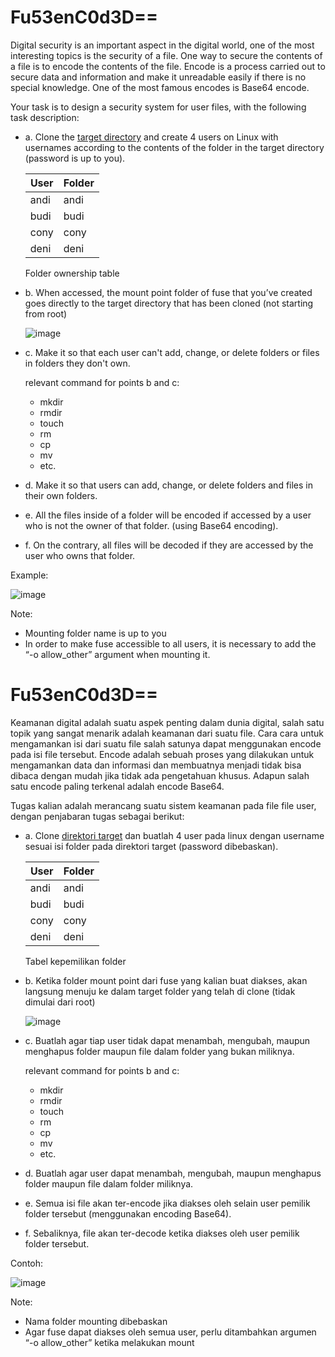 # Fu53enC0d3D==

Digital security is an important aspect in the digital world, one of the most interesting topics is the security of a file. One way to secure the contents of a file is to encode the contents of the file. Encode is a process carried out to secure data and information and make it unreadable easily if there is no special knowledge. One of the most famous encodes is Base64 encode.

Your task is to design a security system for user files, with the following task description:

- a. Clone the [target directory](https://github.com/hqlco/target.git) and create 4 users on Linux with usernames according to the contents of the folder in the target directory (password is up to you).

  | User | Folder |
  | ---- | ------ |
  | andi | andi   |
  | budi | budi   |
  | cony | cony   |
  | deni | deni   |

  Folder ownership table

- b. When accessed, the mount point folder of fuse that you’ve created goes directly to the target directory that has been cloned (not starting from root)

  ![image](https://github.com/arsitektur-jaringan-komputer/Modul-Sisop/assets/54766683/1383686d-9ba2-4493-9297-3cdfdb7dcdac)

- c. Make it so that each user can't add, change, or delete folders or files in folders they don't own.

  relevant command for points b and c:

  - mkdir
  - rmdir
  - touch
  - rm
  - cp
  - mv
  - etc.

- d. Make it so that users can add, change, or delete folders and files in their own folders.

- e. All the files inside of a folder will be encoded if accessed by a user who is not the owner of that folder. (using Base64 encoding).

- f. On the contrary, all files will be decoded if they are accessed by the user who owns that folder.

Example:

![image](https://github.com/arsitektur-jaringan-komputer/Modul-Sisop/assets/54766683/932c2acd-2f85-4abf-9fc9-9c38737d1605)

Note:

- Mounting folder name is up to you
- In order to make fuse accessible to all users, it is necessary to add the “-o allow_other” argument when mounting it.

# Fu53enC0d3D==

Keamanan digital adalah suatu aspek penting dalam dunia digital, salah satu topik yang sangat menarik adalah keamanan dari suatu file. Cara cara untuk mengamankan isi dari suatu file salah satunya dapat menggunakan encode pada isi file tersebut. Encode adalah sebuah proses yang dilakukan untuk mengamankan data dan informasi dan membuatnya menjadi tidak bisa dibaca dengan mudah jika tidak ada pengetahuan khusus. Adapun salah satu encode paling terkenal adalah encode Base64.

Tugas kalian adalah merancang suatu sistem keamanan pada file file user, dengan penjabaran tugas sebagai berikut:

- a. Clone [direktori target](https://github.com/hqlco/target.git) dan buatlah 4 user pada linux dengan username sesuai isi folder pada direktori target (password dibebaskan).

  | User | Folder |
  | ---- | ------ |
  | andi | andi   |
  | budi | budi   |
  | cony | cony   |
  | deni | deni   |

  Tabel kepemilikan folder

- b. Ketika folder mount point dari fuse yang kalian buat diakses, akan langsung menuju ke dalam target folder yang telah di clone (tidak dimulai dari root)

  ![image](https://github.com/arsitektur-jaringan-komputer/Modul-Sisop/assets/54766683/1383686d-9ba2-4493-9297-3cdfdb7dcdac)

- c. Buatlah agar tiap user tidak dapat menambah, mengubah, maupun menghapus folder maupun file dalam folder yang bukan miliknya.

  relevant command for points b and c:

  - mkdir
  - rmdir
  - touch
  - rm
  - cp
  - mv
  - etc.

- d. Buatlah agar user dapat menambah, mengubah, maupun menghapus folder maupun file dalam folder miliknya.

- e. Semua isi file akan ter-encode jika diakses oleh selain user pemilik folder tersebut (menggunakan encoding Base64).

- f. Sebaliknya, file akan ter-decode ketika diakses oleh user pemilik folder tersebut.

Contoh:

![image](https://github.com/arsitektur-jaringan-komputer/Modul-Sisop/assets/54766683/932c2acd-2f85-4abf-9fc9-9c38737d1605)

Note:

- Nama folder mounting dibebaskan
- Agar fuse dapat diakses oleh semua user, perlu ditambahkan argumen “-o allow_other” ketika melakukan mount

